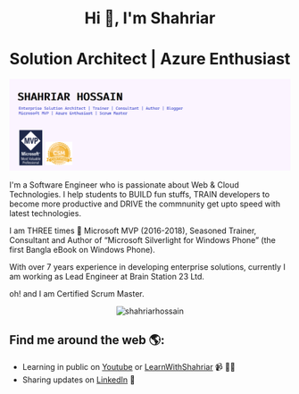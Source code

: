 <h1 align="center">Hi 👋, I'm Shahriar</h1>
<h1 align="center">Solution Architect | Azure Enthusiast</h1>

<img src="https://raw.githubusercontent.com/shahriarhossain/shahriarhossain/master/github-header-image-shahriar.png" alt="Banner that says Shahriar Hossain - Enterprise Solution Architect | Trainer | Consultant | Author | Blogger | Microsoft MVP | Azure Enthusiast | Scrum Master ">

I'm a Software Engineer who is passionate about Web & Cloud Technologies. I help students to BUILD fun stuffs, TRAIN developers to become more productive and DRIVE the commnunity get upto speed with latest technologies.

I am THREE times 🌟 Microsoft MVP (2016-2018), Seasoned Trainer, Consultant and Author of “Microsoft Silverlight for Windows Phone” (the first Bangla eBook on Windows Phone).

With over 7 years experience in developing enterprise solutions, currently I am working as Lead Engineer at Brain Station 23 Ltd. 

oh! and I am Certified Scrum Master.

<p align="center">
    <img src="https://github-readme-stats.vercel.app/api?username=shahriarhossain&show_icons=true&theme=tokyonight" alt="shahriarhossain" />
</p>

## Find me around the web 🌎:
- Learning in public on <a href="https://www.youtube.com/goforshahriar">Youtube</a> or <a href="https://www.learnwithshahriar.wordpress.com">LearnWithShahriar</a> 📹 ✍🏾
- Sharing updates on <a href="https://www.linkedin.com/in/shahriarhossain/">LinkedIn</a> 💼
